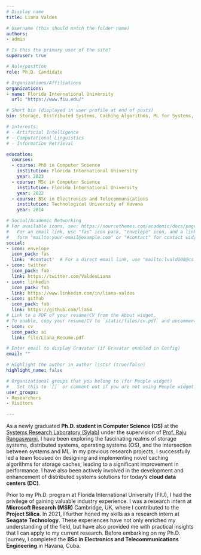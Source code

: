 ```yaml
---
# Display name
title: Liana Valdes

# Username (this should match the folder name)
authors:
- admin

# Is this the primary user of the site?
superuser: true

# Role/position
role: Ph.D. Candidate

# Organizations/Affiliations
organizations:
- name: Florida International University
  url: "https://www.fiu.edu/"

# Short bio (displayed in user profile at end of posts)
bio: Storage, Distributed Systems, Caching Algorithms, ML for Systems, Systems for ML, OS, Management, Team Leadership, Innovation, Motivation, Empathy, Technology, Networking, Creativity, and Relationship Building.

# interests:
# - Artificial Intelligence
# - Computational Linguistics
# - Information Retrieval

education:
  courses:
  - course: PhD in Computer Science 
    institution: Florida International University
    year: 2023
  - course: MSc in Computer Science
    institution: Florida International University
    year: 2022
  - course: BSc in Electronics and Telecommunications
    institution: Technological University of Havana
    year: 2014

# Social/Academic Networking
# For available icons, see: https://sourcethemes.com/academic/docs/page-builder/#icons
#   For an email link, use "fas" icon pack, "envelope" icon, and a link in the
#   form "mailto:your-email@example.com" or "#contact" for contact widget.
social:
- icon: envelope
  icon_pack: fas
  link: '#contact'  # For a direct email link, use "mailto:lvald108@cs.fiu.edu".
- icon: twitter
  icon_pack: fab
  link: https://twitter.com/ValdesLiana
- icon: linkedin
  icon_pack: fab
  link: https://www.linkedin.com/in/liana-valdes
- icon: github
  icon_pack: fab
  link: https://github.com/lia54
# Link to a PDF of your resume/CV from the About widget.
# To enable, copy your resume/CV to `static/files/cv.pdf` and uncomment the lines below.
- icon: cv
  icon_pack: ai
  link: file/Liana_Resume.pdf

# Enter email to display Gravatar (if Gravatar enabled in Config)
email: ""

# Highlight the author in author lists? (true/false)
highlight_name: false

# Organizational groups that you belong to (for People widget)
#   Set this to `[]` or comment out if you are not using People widget.
user_groups:
- Researchers
- Visitors
  
---
```


As a newly graduated **Ph.D. student in Computer Science (CS)** at the [Systems Research Laboratory (Sylab)](http://sylab-srv.cs.fiu.edu/) under the supervision of [Prof. Raju Rangaswami](https://users.cs.fiu.edu/~raju/WWW/), I have been exploring the fascinating realms of storage systems, distributed systems, operating systems (OS), and the intersection between systems and ML. In my previous research projects, I successfully led a team focused on designing and implementing novel caching algorithms for storage caches, leading to a significant improvement in performance. I have also been actively involved in the development and enhancement of distributed systems solutions for today’s **cloud data centers (DC)**. 

Prior to my Ph.D. program at Florida International University (FIU), I had the privilege of gaining valuable industry experience. I was a research intern at **Microsoft Research (MSR)** Cambridge, UK, where I contributed to the **Project Silica**. In 2021, I further honed my skills as a research intern at **Seagate Technology**. These experiences have not only enriched my understanding of the field, but have also provided me with practical insights that I can apply to my current research. Before embarking on my Ph.D. journey, I completed the **BSc in Electronics and Telecommunications Engineering** in Havana, Cuba.





